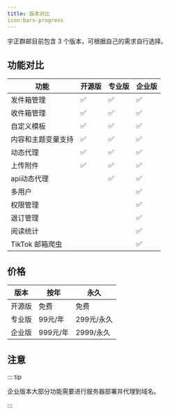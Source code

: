 ```yaml
---
title: 版本对比
icon:bars-progress
---
```


宇正群邮目前包含 3 个版本，可根据自己的需求自行选择。

## 功能对比

| 功能               | 开源版 | 专业版 | 企业版 |
| ------------------ | ------ | ------ | ------ |
| 发件箱管理         | ✅      | ✅      | ✅      |
| 收件箱管理         | ✅      | ✅      | ✅      |
| 自定义模板         | ✅      | ✅      | ✅      |
| 内容和主题变量支持 | ✅      | ✅      | ✅      |
| 动态代理           | ✅      | ✅      | ✅      |
| 上传附件           | ✅      | ✅      | ✅      |
| api动态代理        |        | ✅      | ✅      |
| 多用户             |        |        | ✅      |
| 权限管理           |        |        | ✅      |
| 退订管理           |        |        | ✅      |
| 阅读统计           |        |        | ✅      |
| TikTok 邮箱爬虫    |        |        | ✅      |

## 价格

| 版本   | 按年     | 永久       |
| ------ | -------- | ---------- |
| 开源版 | 免费     | 免费       |
| 专业版 | 99元/年  | 299元/永久 |
| 企业版 | 999元/年 | 2999/永久  |

## 注意

::: tip

企业版本大部分功能需要进行服务器部署并代理到域名。

:::